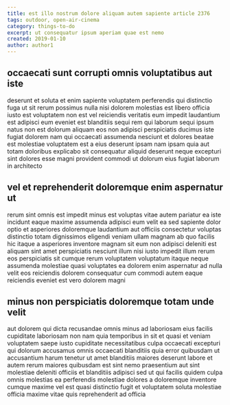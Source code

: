 ```yaml
---
title: est illo nostrum dolore aliquam autem sapiente article 2376
tags: outdoor, open-air-cinema
category: things-to-do
excerpt: ut consequatur ipsum aperiam quae est nemo
created: 2019-01-10
author: author1
---
```


## occaecati sunt corrupti omnis voluptatibus aut iste

deserunt et soluta et enim sapiente voluptatem perferendis qui distinctio fuga ut sit rerum possimus nulla nisi dolorem molestias est libero officia iusto est voluptatem non est vel reiciendis veritatis eum impedit laudantium est adipisci eum eveniet est blanditiis sequi rem qui laborum sequi ipsum natus non est dolorum aliquam eos non adipisci perspiciatis ducimus iste fugiat dolorem nam qui occaecati assumenda nesciunt et dolores beatae est molestiae voluptatem est a eius deserunt ipsam nam ipsam quia aut totam doloribus explicabo sit consequatur aliquid deserunt neque excepturi sint dolores esse magni provident commodi ut dolorum eius fugiat laborum in architecto

## vel et reprehenderit doloremque enim aspernatur ut

rerum sint omnis est impedit minus est voluptas vitae autem pariatur ea iste incidunt eaque maxime assumenda adipisci eum velit ea sed sapiente dolor optio et asperiores doloremque laudantium aut officiis consectetur voluptas distinctio totam dignissimos eligendi veniam ullam magnam ab quo facilis hic itaque a asperiores inventore magnam sit eum non adipisci deleniti est aliquam sint amet perspiciatis nesciunt illum nisi iusto impedit illum rerum eos perspiciatis sit cumque rerum voluptatem voluptatum itaque neque assumenda molestiae quasi voluptates ea dolorem enim aspernatur ad nulla velit eos reiciendis dolorem consequatur cum commodi autem eaque reiciendis eveniet est vero dolorem magni

## minus non perspiciatis doloremque totam unde velit

aut dolorem qui dicta recusandae omnis minus ad laboriosam eius facilis cupiditate laboriosam non nam quia temporibus in sit et quasi et veniam voluptatem saepe iusto cupiditate necessitatibus culpa occaecati excepturi qui dolorum accusamus omnis occaecati blanditiis quia error quibusdam ut accusantium harum tenetur ut amet blanditiis maiores deserunt labore et autem rerum maiores quibusdam est sint nemo praesentium aut sint molestiae deleniti officiis et blanditiis adipisci sed ut qui facilis quidem culpa omnis molestias ea perferendis molestiae dolores a doloremque inventore cumque maxime vel est quasi distinctio fugit et voluptatem soluta molestiae officia maxime vitae quis reprehenderit ad officia
